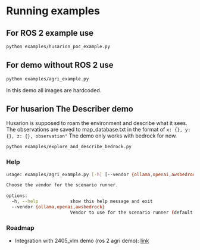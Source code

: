 # Running examples

## For ROS 2 example use

```bash
python examples/husarion_poc_example.py
```

## For demo without ROS 2 use

```bash
python examples/agri_example.py
```

In this demo all images are hardcoded.

## For husarion The Describer demo

Husarion is supposed to roam the environment and describe what it sees. \
The observations are saved to map_database.txt in the format of `x: {}, y: {}, z: {}, observation"`
The demo only works with bedrock for now.

```bash
python examples/explore_and_describe_bedrock.py
```

### Help

```bash
usage: examples/agri_example.py [-h] [--vendor {ollama,openai,awsbedrock}]

Choose the vendor for the scenario runner.

options:
  -h, --help            show this help message and exit
  --vendor {ollama,openai,awsbedrock}
                        Vendor to use for the scenario runner (default: awsbedrock)
```

### Roadmap

- Integration with 2405_vlm demo (ros 2 agri demo): [link](https://github.com/RobotecAI/MultiDomainAgricultureProject/tree/demo/2405_vlm)
